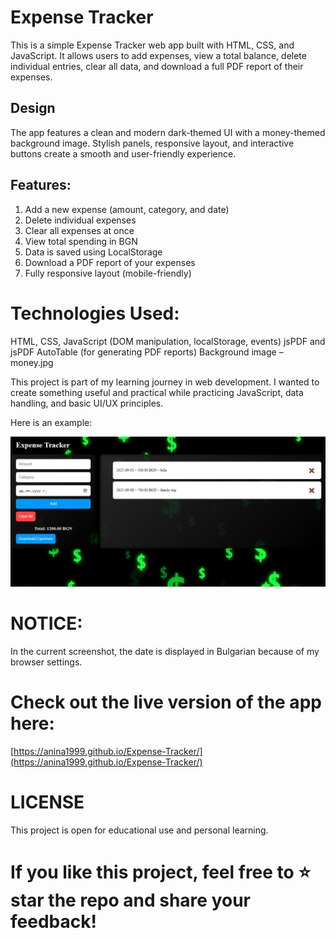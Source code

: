 # Expense Tracker

This is a simple Expense Tracker web app built with HTML, CSS, and JavaScript. 
It allows users to add expenses, view a total balance, delete individual entries, clear all data, and download a full PDF report of their expenses.

## Design

The app features a clean and modern dark-themed UI with a money-themed background image. 
Stylish panels, responsive layout, and interactive buttons create a smooth and user-friendly experience.

## Features:

1. Add a new expense (amount, category, and date)
2. Delete individual expenses
3. Clear all expenses at once
4. View total spending in BGN
5. Data is saved using LocalStorage
6. Download a PDF report of your expenses
7. Fully responsive layout (mobile-friendly)

# Technologies Used:

HTML, CSS, JavaScript (DOM manipulation, localStorage, events)
jsPDF and jsPDF AutoTable (for generating PDF reports)
Background image – money.jpg


This project is part of my learning journey in web development. 
I wanted to create something useful and practical while practicing JavaScript, data handling, and basic UI/UX principles. 

Here is an example:

![Screenshot of my webpage](screenshot/expense-tracker-screenshot.jpg)
# NOTICE: 
In the current screenshot, the date is displayed in Bulgarian because of my browser settings.

# Check out the live version of the app here:  

[https://anina1999.github.io/Expense-Tracker/](https://anina1999.github.io/Expense-Tracker/)

# LICENSE

This project is open for educational use and personal learning.

# If you like this project, feel free to ⭐ star the repo and share your feedback!
